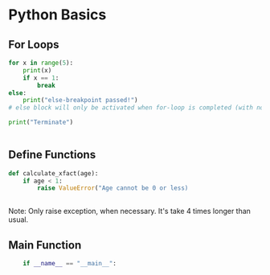 # Python Basics

## For Loops

```python
for x in range(5):
    print(x)
    if x == 1:
        break
else:
    print("else-breakpoint passed!")
# else block will only be activated when for-loop is completed (with no break!)

print("Terminate")
    
```

## Define Functions

```python
def calculate_xfact(age):
    if age < 1:
        raise ValueError("Age cannot be 0 or less)
    
```

Note: Only raise exception, when necessary. It's take 4 times longer than usual.

## Main Function

```python
    if __name__ == "__main__":
```
